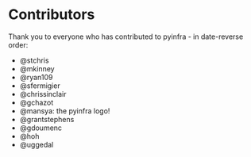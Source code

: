 # Contributors

Thank you to everyone who has contributed to pyinfra - in date-reverse order:

+ @stchris
+ @mkinney
+ @ryan109
+ @sfermigier
+ @chrissinclair
+ @gchazot
+ @mansya: the pyinfra logo!
+ @grantstephens
+ @gdoumenc
+ @hoh
+ @uggedal
